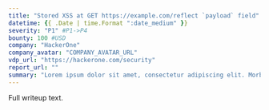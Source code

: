 ```yaml
---
title: "Stored XSS at GET https://example.com/reflect `payload` field"
datetime: {{ .Date | time.Format ":date_medium" }}
severity: "P1" #P1->P4
bounty: 100 #USD
company: "HackerOne"
company_avatar: "COMPANY_AVATAR_URL"
vdp_url: "https://hackerone.com/security"
report_url: ""
summary: "Lorem ipsum dolor sit amet, consectetur adipiscing elit. Morbi sed ante eros. Etiam felis justo, rutrum non rutrum a, dignissim eu elit. Duis mollis maximus augue ut auctor. Cras interdum ultricies turpis, et congue odio. Interdum et malesuada fames ac ante ipsum primis in faucibus. Fusce est justo, accumsan vitae."
---
```

Full writeup text.